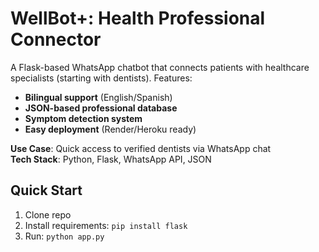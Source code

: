 # WellBot+: Health Professional Connector  

A Flask-based WhatsApp chatbot that connects patients with healthcare specialists (starting with dentists). Features:  
- **Bilingual support** (English/Spanish)  
- **JSON-based professional database**  
- **Symptom detection system**  
- **Easy deployment** (Render/Heroku ready)  

**Use Case**: Quick access to verified dentists via WhatsApp chat  
**Tech Stack**: Python, Flask, WhatsApp API, JSON  

## Quick Start  
1. Clone repo  
2. Install requirements: `pip install flask`  
3. Run: `python app.py`  